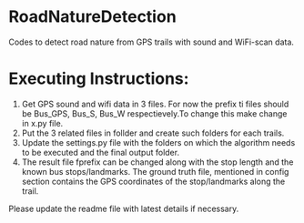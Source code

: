 # RoadNatureDetection
Codes to detect road nature from GPS trails with sound and WiFi-scan data.

# Executing Instructions:
1. Get GPS sound and wifi data in 3 files. For now the prefix ti files should be Bus_GPS, Bus_S, Bus_W respectievely.To change this make change in x.py file.
2. Put the 3 related files in follder and create such folders for each trails.
3. Update the settings.py file with the folders on which the algorithm needs to be executed and the final output folder.
4. The result file fprefix can be changed along with the stop length and the known bus stops/landmarks. The ground truth file, mentioned in config section contains the GPS coordinates of the stop/landmarks along the trail.

Please update the readme file with latest details if necessary.
